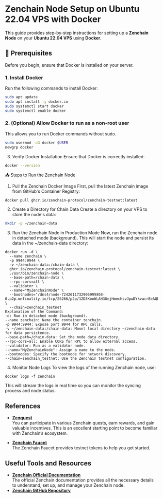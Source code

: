 # Zenchain Node Setup on Ubuntu 22.04 VPS with Docker

This guide provides step-by-step instructions for setting up a **Zenchain Node** on your **Ubuntu 22.04 VPS** using **Docker**.

## 🚀 Prerequisites

Before you begin, ensure that Docker is installed on your server.

### 1. Install Docker

Run the following commands to install Docker:

```bash
sudo apt update
sudo apt install -y docker.io
sudo systemctl start docker
sudo systemctl enable docker
```

### 2. (Optional) Allow Docker to run as a non-root user
This allows you to run Docker commands without sudo.
```bash
sudo usermod -aG docker $USER
newgrp docker
```

3. Verify Docker Installation
Ensure that Docker is correctly installed:
```bash
docker --version
```

📥 Steps to Run the Zenchain Node
1. Pull the Zenchain Docker Image
First, pull the latest Zenchain image from GitHub's Container Registry:
```
docker pull ghcr.io/zenchain-protocol/zenchain-testnet:latest
```

2. Create a Directory for Chain Data
Create a directory on your VPS to store the node's data:
```bash
mkdir -p ~/zenchain-data
```

3. Run the Zenchain Node in Production Mode
Now, run the Zenchain node in detached mode (background). This will start the node and persist its data in the ~/zenchain-data directory:
```
docker run -d \
  --name zenchain \
  -p 9944:9944 \
  -v ~/zenchain-data:/chain-data \
  ghcr.io/zenchain-protocol/zenchain-testnet:latest \
  ./usr/bin/zenchain-node \
  --base-path=/chain-data \
  --rpc-cors=all \
  --validator \
  --name="MyZenchainNode" \
  --bootnodes="/dns4/node-7242611732906999808-0.p2p.onfinality.io/tcp/26266/p2p/12D3KooWLAH3GejHmmchsvJpwDYkvacrBeAQbJrip5oZSymx5yrE" \
  --chain=zenchain_testnet
Explanation of the Command:
-d: Run in detached mode (background).
--name zenchain: Name the container zenchain.
-p 9944:9944: Expose port 9944 for RPC calls.
-v ~/zenchain-data:/chain-data: Mount local directory ~/zenchain-data for data persistence.
--base-path=/chain-data: Set the node data directory.
--rpc-cors=all: Enable CORS for RPC to allow external access.
--validator: Run as a validator node.
--name="MyZenchainNode": Assign a name to the node.
--bootnodes: Specify the bootnode for network discovery.
--chain=zenchain_testnet: Use the Zenchain testnet configuration.
```

4. Monitor Node Logs
To view the logs of the running Zenchain node, use:
```
docker logs -f zenchain
```
This will stream the logs in real time so you can monitor the syncing process and node status.


## References

- **[Zenquest](https://zenquest.zenchain.io?referral=tGaa_g1b0yk_O-J_e3hCaEUOpEe2rPN2tBlOWkXOvgA)**  
  You can participate in various Zenchain quests, earn rewards, and gain valuable incentives. This is an excellent starting point to become familiar with Zenchain’s ecosystem.

- **[Zenchain Faucet](https://faucet.zenchain.io/)**  
  The Zenchain Faucet provides testnet tokens to help you get started. 

## Useful Tools and Resources

- **[Zenchain Official Documentation](https://zenchain.io/docs)**  
  The official Zenchain documentation provides all the necessary details to understand, set up, and manage your Zenchain node.
- **[Zenchain GitHub Repository](https://github.com/zenchain-protocol)**  





